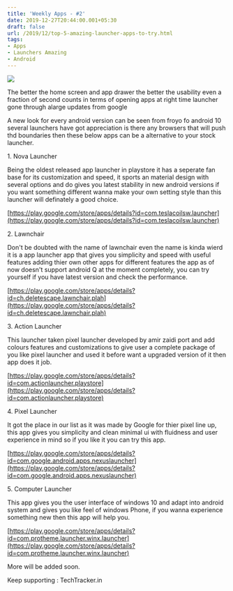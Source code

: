 ```yaml
---
title: 'Weekly Apps - #2'
date: 2019-12-27T20:44:00.001+05:30
draft: false
url: /2019/12/top-5-amazing-launcher-apps-to-try.html
tags: 
- Apps
- Launchers Amazing
- Android
---
```


[![](https://1.bp.blogspot.com/-qMnhdNazeVo/XgsTdhX9kHI/AAAAAAAAAbk/eaG3VE_qu8cSzH3IUCDmxlClh7n4KZrjwCLcBGAsYHQ/s320/IMG_20191231_145231_939.jpg)](https://1.bp.blogspot.com/-qMnhdNazeVo/XgsTdhX9kHI/AAAAAAAAAbk/eaG3VE_qu8cSzH3IUCDmxlClh7n4KZrjwCLcBGAsYHQ/s1600/IMG_20191231_145231_939.jpg)

  
The better the home screen and app drawer the better the usability even a fraction of second counts in terms of opening apps at right time launcher gone through alarge updates from google

A new look for every android version can be seen from froyo fo android 10 several launchers have got appreciation is there any browsers that will push thd boundaries then these below apps can be a alternative to your stock launcher.

  

  

1\. Nova Launcher

  

Being the oldest released app launcher in playstore it has a seperate fan base for its customization and speed, it sports an material design with several options and do gives you latest stability in new android versions if you want something different wanna make your own setting style than this launcher will definately a good choice.

  

[https://play.google.com/store/apps/details?id=com.teslacoilsw.launcher](https://play.google.com/store/apps/details?id=com.teslacoilsw.launcher)

  

2\. Lawnchair

  

Don't be doubted with the name of lawnchair even the name is kinda wierd it is a app launcher app that gives you simplicity and speed with useful features adding thier own other apps for different features the app as of now doesn't support android Q at the moment completely, you can try yourself if you have latest version and check the performance.

  

[https://play.google.com/store/apps/details?id=ch.deletescape.lawnchair.plah](https://play.google.com/store/apps/details?id=ch.deletescape.lawnchair.plah)

  

3\. Action Launcher

  

This launcher taken pixel launcher developed by amir zaidi port and add colours features and customizations to give user a complete package of you like pixel launcher and used it before want a upgraded version of it then app does it job.

  

[https://play.google.com/store/apps/details?id=com.actionlauncher.playstore](https://play.google.com/store/apps/details?id=com.actionlauncher.playstore)

  

4\. Pixel Launcher

  

It got the place in our list as it was made by Google for thier pixel line up, this app gives you simplicity and clean minimal ui with fluidness and user experience in mind so if you like it you can try this app.

  

[https://play.google.com/store/apps/details?id=com.google.android.apps.nexuslauncher](https://play.google.com/store/apps/details?id=com.google.android.apps.nexuslauncher)

  

5\. Computer Launcher

  

This app gives you the user interface of windows 10 and adapt into android system and gives you like feel of windows Phone, if you wanna experience something new then this app will help you.

  

[https://play.google.com/store/apps/details?id=com.protheme.launcher.winx.launcher](https://play.google.com/store/apps/details?id=com.protheme.launcher.winx.launcher)

  

More will be added soon. 

  

Keep supporting : TechTracker.in